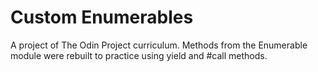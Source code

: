 # Custom Enumerables
A project of The Odin Project curriculum. Methods from the Enumerable module were rebuilt to practice using yield and #call methods.